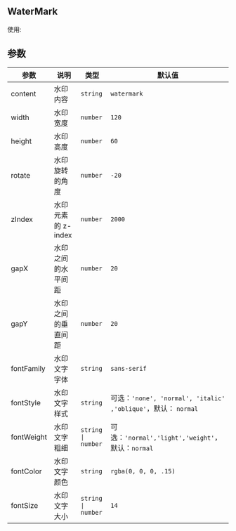 ## WaterMark

使用:

<code src="./demo.tsx"></code>

## 参数

| 参数       | 说明               | 类型               | 默认值                                                         |
| ---------- | ------------------ | ------------------ | -------------------------------------------------------------- |
| content    | 水印内容           | `string`           | `watermark`                                                    |
| width      | 水印宽度           | `number`           | `120`                                                          |
| height     | 水印高度           | `number`           | `60`                                                           |
| rotate     | 水印旋转的角度     | `number`           | `-20`                                                          |
| zIndex     | 水印元素的 z-index | `number`           | `2000`                                                         |
| gapX       | 水印之间的水平间距 | `number`           | `20`                                                           |
| gapY       | 水印之间的垂直间距 | `number`           | `20`                                                           |
| fontFamily | 水印文字字体       | `string`           | `sans-serif`                                                   |
| fontStyle  | 水印文字样式       | `string`           | 可选：`'none', 'normal', 'italic' ,'oblique'`，默认： `normal` |
| fontWeight | 水印文字粗细       | `string \| number` | 可选：`'normal','light','weight'`，默认：`normal`              |
| fontColor  | 水印文字颜色       | `string`           | `rgba(0, 0, 0, .15)`                                           |
| fontSize   | 水印文字大小       | `string \| number` | `14`                                                           |
